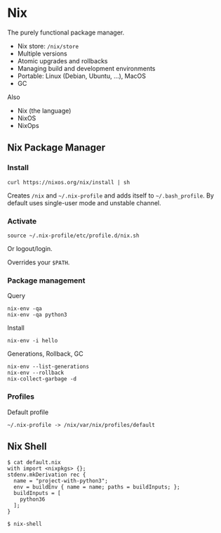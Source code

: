 Nix
===

The purely functional package manager.

* Nix store: `/nix/store`
* Multiple versions
* Atomic upgrades and rollbacks
* Managing build and development environments
* Portable: Linux (Debian, Ubuntu, ...),  MacOS
* GC

Also

* Nix (the language)
* NixOS
* NixOps

Nix Package Manager
-------------------

### Install

    curl https://nixos.org/nix/install | sh

Creates `/nix` and `~/.nix-profile` and adds itself to `~/.bash_profile`.
By default uses single-user mode and unstable channel.

### Activate

    source ~/.nix-profile/etc/profile.d/nix.sh

Or logout/login.

Overrides your `$PATH`.

### Package management

Query

    nix-env -qa
    nix-env -qa python3

Install

    nix-env -i hello

Generations, Rollback, GC

    nix-env --list-generations
    nix-env --rollback
    nix-collect-garbage -d

### Profiles

Default profile

    ~/.nix-profile -> /nix/var/nix/profiles/default

### 

Nix Shell
---------

    $ cat default.nix                          
    with import <nixpkgs> {};
    stdenv.mkDerivation rec {
      name = "project-with-python3";
      env = buildEnv { name = name; paths = buildInputs; };
      buildInputs = [
        python36
      ];
    }
    
    $ nix-shell

